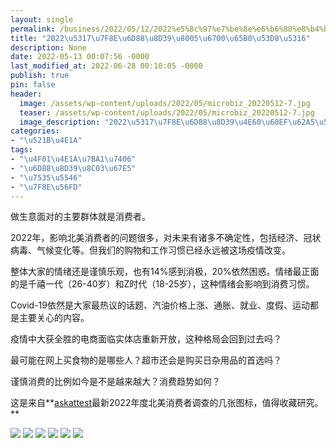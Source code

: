 ```yaml
---
layout: single
permalink: /business/2022/05/12/2022%e5%8c%97%e7%be%8e%e6%b6%88%e8%b4%b9%e8%80%85%e6%9c%80%e6%96%b0%e5%8f%98%e5%8c%96/
title: "2022\u5317\u7F8E\u6D88\u8D39\u8005\u6700\u65B0\u53D8\u5316"
description: None
date: 2022-05-13 00:07:56 -0000
last_modified_at: 2022-06-28 00:10:05 -0000
publish: true
pin: false
header:
  image: /assets/wp-content/uploads/2022/05/microbiz_20220512-7.jpg
  teaser: /assets/wp-content/uploads/2022/05/microbiz_20220512-7.jpg
  image_description: "2022\u5317\u7F8E\u6D88\u8D39\u4E60\u60EF\u62A5\u544A"
categories:
- "\u521B\u4E1A"
tags:
- "\u4F01\u4E1A\u7BA1\u7406"
- "\u6D88\u8D39\u8C03\u67E5"
- "\u7535\u5546"
- "\u7F8E\u56FD"
---
```

做生意面对的主要群体就是消费者。

2022年，影响北美消费者的问题很多，对未来有诸多不确定性，包括经济、冠状病毒、气候变化等。但我们的购物和工作习惯已经永远被这场疫情改变。

整体大家的情绪还是谨慎乐观，也有14%感到消极，20%依然困惑。情绪最正面的是千禧一代（26-40岁）和Z时代（18-25岁），这种情绪会影响到消费习惯。

Covid-19依然是大家最热议的话题、汽油价格上涨、通胀、就业、度假、运动都是主要关心的内容。

疫情中大获全胜的电商面临实体店重新开放，这种格局会回到过去吗？

最可能在网上买食物的是哪些人？超市还会是购买日杂用品的首选吗？

谨慎消费的比例如今是不是越来越大？消费趋势如何？

这是来自**[askattest](https://www.askattest.com)最新2022年度北美消费者调查的几张图标，值得收藏研究。**

![](/assets/wp-content/uploads/2022/05/microbiz_20220512-6-725x1024.jpg) ![](/assets/wp-content/uploads/2022/05/microbiz_20220512-5-722x1024.jpg) ![](/assets/wp-content/uploads/2022/05/microbiz_20220512-4-779x1024.jpg) ![](/assets/wp-content/uploads/2022/05/microbiz_20220512-3.jpg) ![](/assets/wp-content/uploads/2022/05/microbiz_20220512-2.jpg) ![](/assets/wp-content/uploads/2022/05/microbiz_20220512-730x1024.jpg)
